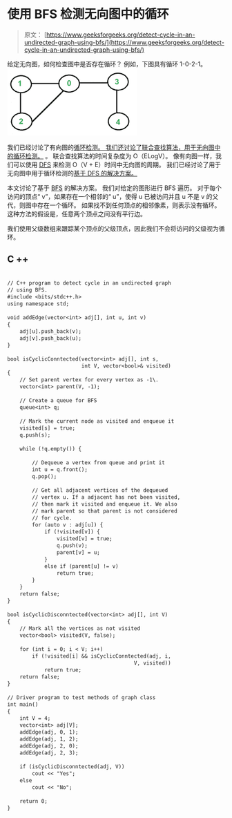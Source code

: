 # 使用 BFS 检测无向图中的循环

> 原文： [https://www.geeksforgeeks.org/detect-cycle-in-an-undirected-graph-using-bfs/](https://www.geeksforgeeks.org/detect-cycle-in-an-undirected-graph-using-bfs/)

给定无向图，如何检查图中是否存在循环？ 例如，下图具有循环 1-0-2-1。
[![cycleGraph](img/5334e5d8a548c03f16f3f27689404a7f.png)](https://media.geeksforgeeks.org/wp-content/cdn-uploads/cycleGraph.png)

我们已经讨论了有向图的[循环检测。 我们还讨论了](https://www.geeksforgeeks.org/detect-cycle-in-a-graph/)[联合查找算法，用于无向图中的循环检测。](https://www.geeksforgeeks.org/union-find/) 。 联合查找算法的时间复杂度为 O（ELogV）。 像有向图一样，我们可以使用 [DFS](https://www.geeksforgeeks.org/depth-first-traversal-for-a-graph/) 来检测 O（V + E）时间中无向图的周期。 我们已经讨论了用于无向图中用于循环检测的[基于 DFS 的解决方案。](https://www.geeksforgeeks.org/detect-cycle-undirected-graph/)

本文讨论了基于 [BFS](http://www.geeksforgeeks.org/breadth-first-traversal-for-a-graph/) 的解决方案。 我们对给定的图形进行 BFS 遍历。 对于每个访问的顶点“ v”，如果存在一个相邻的“ u”，使得 u 已被访问并且 u 不是 v 的父代，则图中存在一个循环。 如果找不到任何顶点的相邻像素，则表示没有循环。 这种方法的假设是，任意两个顶点之间没有平行边。

我们使用父级数组来跟踪某个顶点的父级顶点，因此我们不会将访问的父级视为循环。

## C ++

```

// C++ program to detect cycle in an undirected graph 
// using BFS. 
#include <bits/stdc++.h> 
using namespace std; 

void addEdge(vector<int> adj[], int u, int v) 
{ 
    adj[u].push_back(v); 
    adj[v].push_back(u); 
} 

bool isCyclicConntected(vector<int> adj[], int s, 
                        int V, vector<bool>& visited) 
{ 
    // Set parent vertex for every vertex as -1\. 
    vector<int> parent(V, -1); 

    // Create a queue for BFS 
    queue<int> q; 

    // Mark the current node as visited and enqueue it 
    visited[s] = true; 
    q.push(s); 

    while (!q.empty()) { 

        // Dequeue a vertex from queue and print it 
        int u = q.front(); 
        q.pop(); 

        // Get all adjacent vertices of the dequeued 
        // vertex u. If a adjacent has not been visited, 
        // then mark it visited and enqueue it. We also 
        // mark parent so that parent is not considered 
        // for cycle. 
        for (auto v : adj[u]) { 
            if (!visited[v]) { 
                visited[v] = true; 
                q.push(v); 
                parent[v] = u; 
            } 
            else if (parent[u] != v) 
                return true; 
        } 
    } 
    return false; 
} 

bool isCyclicDisconntected(vector<int> adj[], int V) 
{ 
    // Mark all the vertices as not visited 
    vector<bool> visited(V, false); 

    for (int i = 0; i < V; i++) 
        if (!visited[i] && isCyclicConntected(adj, i, 
                                         V, visited)) 
            return true; 
    return false; 
} 

// Driver program to test methods of graph class 
int main() 
{ 
    int V = 4; 
    vector<int> adj[V]; 
    addEdge(adj, 0, 1); 
    addEdge(adj, 1, 2); 
    addEdge(adj, 2, 0); 
    addEdge(adj, 2, 3); 

    if (isCyclicDisconntected(adj, V)) 
        cout << "Yes"; 
    else
        cout << "No"; 

    return 0; 
} 

```